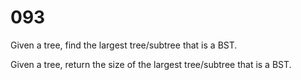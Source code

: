 [_metadata_:number]:-      "93"
[_metadata_:difficulty]:-  "Hard"
[_metadata_:asker]:-       "Apple"
[_metadata_:tags]:-        "tree binary-search-tree"

# 093

Given a tree, find the largest tree/subtree that is a BST.

Given a tree, return the size of the largest tree/subtree that is a BST.
